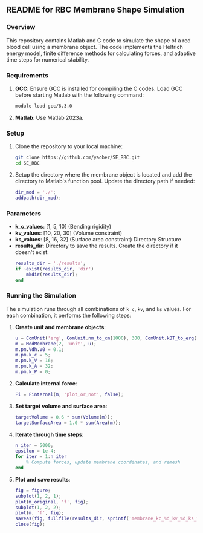 ## README for RBC Membrane Shape Simulation
### Overview
This repository contains Matlab and C code to simulate the shape of a red blood cell using a membrane object. The code implements the Helfrich energy model, finite difference methods for calculating forces, and adaptive time steps for numerical stability.
### Requirements
1. **GCC**: Ensure GCC is installed for compiling the C codes. Load GCC before starting Matlab with the following command:
   ```sh
   module load gcc/6.3.0
   ```
2. **Matlab**: Use Matlab 2023a.
### Setup
1. Clone the repository to your local machine:
   ```sh
   git clone https://github.com/yaober/SE_RBC.git
   cd SE_RBC
   ```
2. Setup the directory where the membrane object is located and add the directory to Matlab's function pool. Update the directory path if needed:
   ```matlab
   dir_mod = './';
   addpath(dir_mod);
   ```
### Parameters
- **k_c_values**: [1, 5, 10] (Bending rigidity)
- **kv_values**: [10, 20, 30] (Volume constraint)
- **ks_values**: [8, 16, 32] (Surface area constraint)
Directory Structure
- **results_dir**: Directory to save the results. Create the directory if it doesn't exist:
  ```matlab
  results_dir = './results';
  if ~exist(results_dir, 'dir')
      mkdir(results_dir);
  end
  ```
### Running the Simulation
The simulation runs through all combinations of `k_c`, `kv`, and `ks` values. For each combination, it performs the following steps:
1. **Create unit and membrane objects**:
   ```matlab
   u = ComUnit('erg', ComUnit.nm_to_cm(1000), 300, ComUnit.kBT_to_erg(10, 300));
   m = ModMembrane(2, 'unit', u);
   m.pm.Vdh.V0 = 0.1;
   m.pm.k_c = 5;
   m.pm.k_V = 16;
   m.pm.k_A = 32;
   m.pm.k_P = 0;
   ```
2. **Calculate internal force**:
   ```matlab
   Fi = Finternal(m, 'plot_or_not', false);
   ```
3. **Set target volume and surface area**:
   ```matlab
   targetVolume = 0.6 * sum(Volume(m));
   targetSurfaceArea = 1.0 * sum(Area(m));
   ```
4. **Iterate through time steps**:
   ```matlab
   n_iter = 5000;
   epsilon = 1e-4;
   for iter = 1:n_iter
       % Compute forces, update membrane coordinates, and remesh
   end
   ```
5. **Plot and save results**:
   ```matlab
   fig = figure;
   subplot(1, 2, 1);
   plot(m_original, 'f', fig);
   subplot(1, 2, 2);
   plot(m, 'f', fig);
   saveas(fig, fullfile(results_dir, sprintf('membrane_kc_%d_kv_%d_ks_%d.png', k_c, kv, ks)));
   close(fig);
   ```
